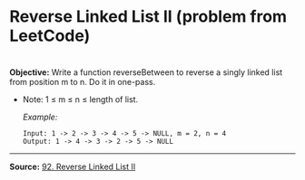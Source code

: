 # Reverse Linked List II (problem from LeetCode)
# 
# 

  **Objective:** Write a function reverseBetween to reverse a singly linked list from position m to n. Do it in one-pass.

   - Note: 1 ≤ m ≤ n ≤ length of list.

  
        *Example:*
        ```
        Input: 1 -> 2 -> 3 -> 4 -> 5 -> NULL, m = 2, n = 4
        Output: 1 -> 4 -> 3 -> 2 -> 5 -> NULL
        ```
___
**Source:**
 [92. Reverse Linked List II](https://leetcode.com/problems/reverse-linked-list-ii/)
